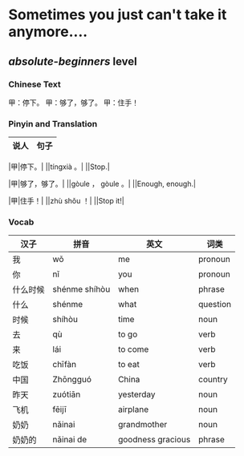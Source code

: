 # Sometimes you just can't take it anymore....
## *absolute-beginners* level

### Chinese Text
甲：停下。
甲：够了，够了。
甲：住手！

### Pinyin and Translation
|说人|句子|
|----|----|

|甲|停下。|
||tíngxià 。|
||Stop.|

|甲|够了，够了。|
||gòule ， gòule 。|
||Enough, enough.|

|甲|住手！|
||zhù shǒu ！|
||Stop it!|
### Vocab
|汉子|拼音|英文|词类|
|----|----|----|----|
|我|wǒ|me|pronoun|
|你|nǐ|you|pronoun|
|什么时候|shénme shíhòu|when|phrase|
|什么|shénme|what|question|
|时候|shíhòu|time|noun|
|去|qù|to go|verb|
|来|lái|to come|verb|
|吃饭|chīfàn|to eat|verb|
|中国|Zhōngguó|China|country|
|昨天|zuótiān|yesterday|noun|
|飞机|fēijī|airplane|noun|
|奶奶|nǎinai|grandmother|noun|
|奶奶的|nǎinai de|goodness gracious|phrase|